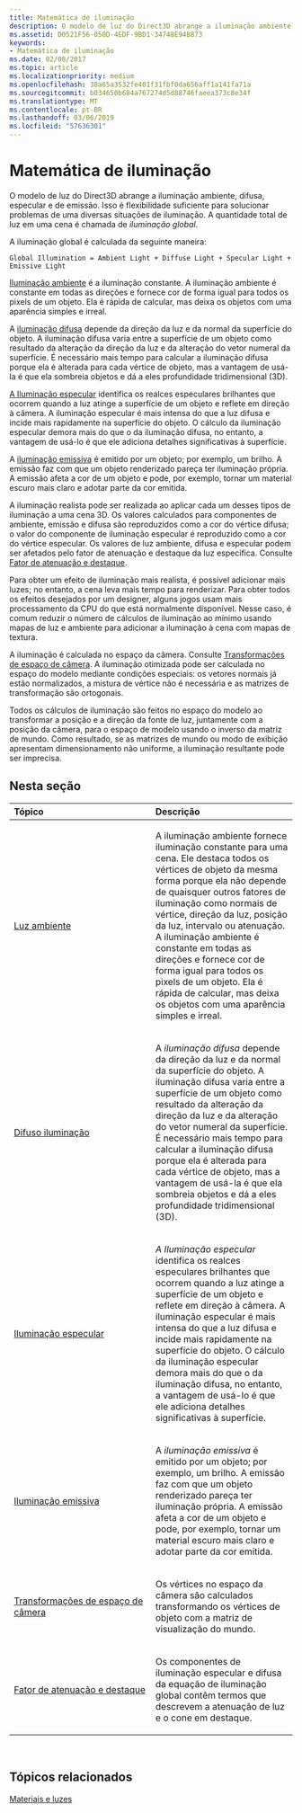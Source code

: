 ```yaml
---
title: Matemática de iluminação
description: O modelo de luz do Direct3D abrange a iluminação ambiente, difusa, especular e de emissão. Isso é flexibilidade suficiente para solucionar problemas de uma diversas situações de iluminação. A quantidade total de luz em uma cena é chamada de iluminação global.
ms.assetid: D0521F56-050D-4EDF-9BD1-34748E94B873
keywords:
- Matemática de iluminação
ms.date: 02/08/2017
ms.topic: article
ms.localizationpriority: medium
ms.openlocfilehash: 38a65a3532fe401f31fbf0da656aff1a141fa71a
ms.sourcegitcommit: b034650b684a767274d5d88746faeea373c8e34f
ms.translationtype: MT
ms.contentlocale: pt-BR
ms.lasthandoff: 03/06/2019
ms.locfileid: "57636301"
---
```

# <a name="mathematics-of-lighting"></a>Matemática de iluminação


O modelo de luz do Direct3D abrange a iluminação ambiente, difusa, especular e de emissão. Isso é flexibilidade suficiente para solucionar problemas de uma diversas situações de iluminação. A quantidade total de luz em uma cena é chamada de *iluminação global*.

A iluminação global é calculada da seguinte maneira:

```
Global Illumination = Ambient Light + Diffuse Light + Specular Light + Emissive Light 
```

[Iluminação ambiente](ambient-lighting.md) é a iluminação constante. A iluminação ambiente é constante em todas as direções e fornece cor de forma igual para todos os pixels de um objeto. Ela é rápida de calcular, mas deixa os objetos com uma aparência simples e irreal.

A [iluminação difusa](diffuse-lighting.md) depende da direção da luz e da normal da superfície do objeto. A iluminação difusa varia entre a superfície de um objeto como resultado da alteração da direção da luz e da alteração do vetor numeral da superfície. É necessário mais tempo para calcular a iluminação difusa porque ela é alterada para cada vértice de objeto, mas a vantagem de usá-la é que ela sombreia objetos e dá a eles profundidade tridimensional (3D).

[A Iluminação especular](specular-lighting.md) identifica os realces especulares brilhantes que ocorrem quando a luz atinge a superfície de um objeto e reflete em direção à câmera. A iluminação especular é mais intensa do que a luz difusa e incide mais rapidamente na superfície do objeto. O cálculo da iluminação especular demora mais do que o da iluminação difusa, no entanto, a vantagem de usá-lo é que ele adiciona detalhes significativas à superfície.

A [iluminação emissiva](emissive-lighting.md) é emitido por um objeto; por exemplo, um brilho. A emissão faz com que um objeto renderizado pareça ter iluminação própria. A emissão afeta a cor de um objeto e pode, por exemplo, tornar um material escuro mais claro e adotar parte da cor emitida.

A iluminação realista pode ser realizada ao aplicar cada um desses tipos de iluminação a uma cena 3D. Os valores calculados para componentes de ambiente, emissão e difusa são reproduzidos como a cor do vértice difusa; o valor do componente de iluminação especular é reproduzido como a cor do vértice especular. Os valores de luz ambiente, difusa e especular podem ser afetados pelo fator de atenuação e destaque da luz específica. Consulte [Fator de atenuação e destaque](attenuation-and-spotlight-factor.md).

Para obter um efeito de iluminação mais realista, é possível adicionar mais luzes; no entanto, a cena leva mais tempo para renderizar. Para obter todos os efeitos desejados por um designer, alguns jogos usam mais processamento da CPU do que está normalmente disponível. Nesse caso, é comum reduzir o número de cálculos de iluminação ao mínimo usando mapas de luz e ambiente para adicionar a iluminação à cena com mapas de textura.

A iluminação é calculada no espaço da câmera. Consulte [Transformações de espaço de câmera](camera-space-transformations.md). A iluminação otimizada pode ser calculada no espaço do modelo mediante condições especiais: os vetores normais já estão normalizados, a mistura de vértice não é necessária e as matrizes de transformação são ortogonais.

Todos os cálculos de iluminação são feitos no espaço do modelo ao transformar a posição e a direção da fonte de luz, juntamente com a posição da câmera, para o espaço de modelo usando o inverso da matriz de mundo. Como resultado, se as matrizes de mundo ou modo de exibição apresentam dimensionamento não uniforme, a iluminação resultante pode ser imprecisa.

## <a name="span-idin-this-sectionspanin-this-section"></a><span id="in-this-section"></span>Nesta seção


<table>
<colgroup>
<col width="50%" />
<col width="50%" />
</colgroup>
<thead>
<tr class="header">
<th align="left">Tópico</th>
<th align="left">Descrição</th>
</tr>
</thead>
<tbody>
<tr class="odd">
<td align="left"><p><a href="ambient-lighting.md">Luz ambiente</a></p></td>
<td align="left"><p>A iluminação ambiente fornece iluminação constante para uma cena. Ele destaca todos os vértices de objeto da mesma forma porque ela não depende de quaisquer outros fatores de iluminação como normais de vértice, direção da luz, posição da luz, intervalo ou atenuação. A iluminação ambiente é constante em todas as direções e fornece cor de forma igual para todos os pixels de um objeto. Ela é rápida de calcular, mas deixa os objetos com uma aparência simples e irreal.</p></td>
</tr>
<tr class="even">
<td align="left"><p><a href="diffuse-lighting.md">Difuso iluminação</a></p></td>
<td align="left"><p>A <em>iluminação difusa</em> depende da direção da luz e da normal da superfície do objeto. A iluminação difusa varia entre a superfície de um objeto como resultado da alteração da direção da luz e da alteração do vetor numeral da superfície. É necessário mais tempo para calcular a iluminação difusa porque ela é alterada para cada vértice de objeto, mas a vantagem de usá-la é que ela sombreia objetos e dá a eles profundidade tridimensional (3D).</p></td>
</tr>
<tr class="odd">
<td align="left"><p><a href="specular-lighting.md">Iluminação especular</a></p></td>
<td align="left"><p><em>A Iluminação especular</em> identifica os realces especulares brilhantes que ocorrem quando a luz atinge a superfície de um objeto e reflete em direção à câmera. A iluminação especular é mais intensa do que a luz difusa e incide mais rapidamente na superfície do objeto. O cálculo da iluminação especular demora mais do que o da iluminação difusa, no entanto, a vantagem de usá-lo é que ele adiciona detalhes significativas à superfície.</p></td>
</tr>
<tr class="even">
<td align="left"><p><a href="emissive-lighting.md">Iluminação emissiva</a></p></td>
<td align="left"><p>A <em>iluminação emissiva</em> é emitido por um objeto; por exemplo, um brilho. A emissão faz com que um objeto renderizado pareça ter iluminação própria. A emissão afeta a cor de um objeto e pode, por exemplo, tornar um material escuro mais claro e adotar parte da cor emitida.</p></td>
</tr>
<tr class="odd">
<td align="left"><p><a href="camera-space-transformations.md">Transformações de espaço de câmera</a></p></td>
<td align="left"><p>Os vértices no espaço da câmera são calculados transformando os vértices de objeto com a matriz de visualização do mundo.</p></td>
</tr>
<tr class="even">
<td align="left"><p><a href="attenuation-and-spotlight-factor.md">Fator de atenuação e destaque</a></p></td>
<td align="left"><p>Os componentes de iluminação especular e difusa da equação de iluminação global contêm termos que descrevem a atenuação de luz e o cone em destaque.</p></td>
</tr>
</tbody>
</table>

 

## <a name="span-idrelated-topicsspanrelated-topics"></a><span id="related-topics"></span>Tópicos relacionados


[Materiais e luzes](lights-and-materials.md)

 

 




